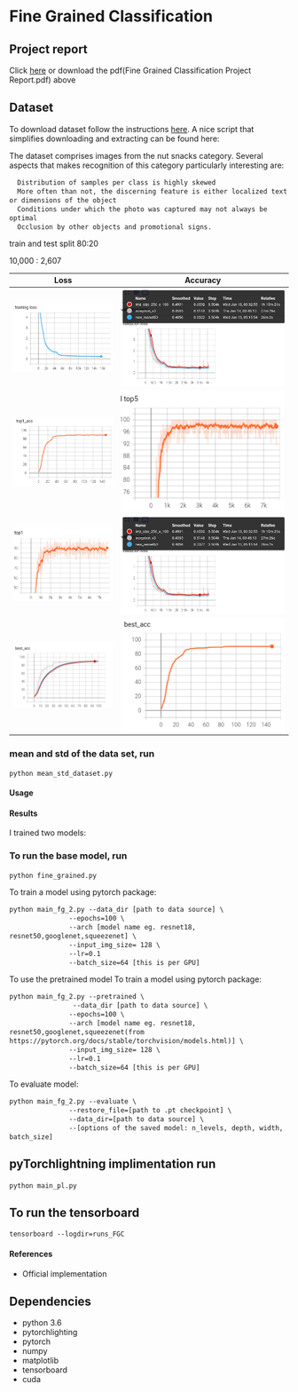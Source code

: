 # Fine Grained Classification

## Project report 

Click [here](https://www.overleaf.com/read/hybjpqspktym) or download the pdf(Fine Grained Classification Project Report.pdf) above


## Dataset
To download dataset follow the instructions [here](). A nice script that simplifies downloading and extracting can be found here: 

  The dataset comprises images from the nut snacks category. Several aspects that makes recognition of this category particularly interesting are:

      Distribution of samples per class is highly skewed
      More often than not, the discerning feature is either localized text or dimensions of the object
      Conditions under which the photo was captured may not always be optimal
      Occlusion by other objects and promotional signs.


train and test split 80:20

  10,000   :  2,607



| Loss | Accuracy |
| --- | --- |
| ![bnaf_u1](FGC_results/train_loss.png) | ![](FGC_results/val_loss.png) |
| ![bnaf_u2](FGC_results/train_acc_top1.png) | ![](FGC_results/test_acc_top5.png) |
| ![bnaf_u3](FGC_results/test_acc_top1.png) | ![bnaf_2spirals](FGC_results/val_loss.png) |
| ![bnaf_u4](FGC_results/best_test_acc.png) | ![bnaf_rings](FGC_results/test_acc.png) |


### mean and std of the data set, run
```
python mean_std_dataset.py

```


#### Usage

#### Results
I trained two models:

### To run the base model, run

```
python fine_grained.py
```

To train a model using pytorch package:
```
python main_fg_2.py --data_dir [path to data source] \
               --epochs=100 \
               --arch [model name eg. resnet18, resnet50,googlenet,squeezenet] \
               --input_img_size= 128 \
               --lr=0.1
               --batch_size=64 [this is per GPU]
```
To use the pretrained model
To train a model using pytorch package:
```
python main_fg_2.py --pretrained \
                --data_dir [path to data source] \
               --epochs=100 \
               --arch [model name eg. resnet18, resnet50,googlenet,squeezenet(from https://pytorch.org/docs/stable/torchvision/models.html)] \
               --input_img_size= 128 \
               --lr=0.1
               --batch_size=64 [this is per GPU]
```



To evaluate model:
```
python main_fg_2.py --evaluate \
               --restore_file=[path to .pt checkpoint] \
               --data_dir=[path to data source] \
               --[options of the saved model: n_levels, depth, width, batch_size]
```


## pyTorchlightning implimentation run

```
python main_pl.py 
```

## To run the tensorboard 

```
tensorboard --logdir=runs_FGC

```



#### References
* Official implementation 




## Dependencies
* python 3.6
* pytorchlighting
* pytorch 
* numpy
* matplotlib
* tensorboard
* cuda

